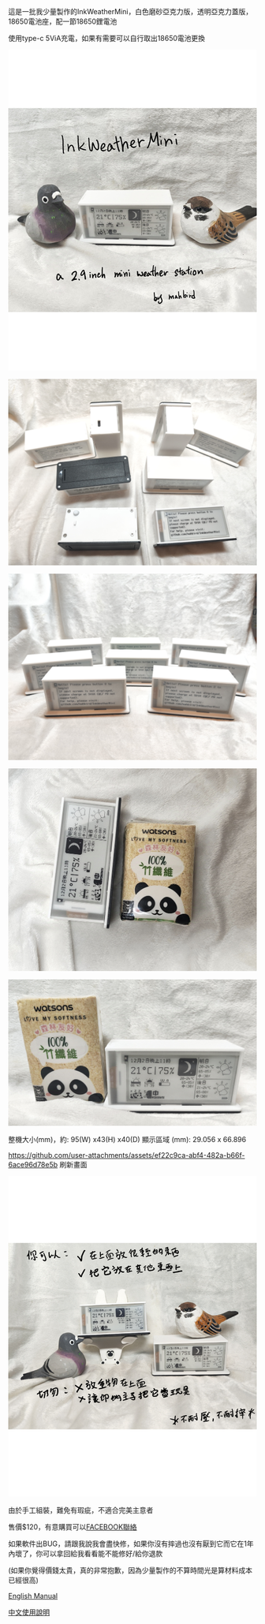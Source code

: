 這是一批我少量製作的InkWeatherMini，白色磨砂亞克力版，透明亞克力蓋版，18650電池座，配一節18650鋰電池

使用type-c 5ViA充電，如果有需要可以自行取出18650電池更換


![info](Images/top.png)

![info](Images/all.jpg)

![info](Images/all2.jpg)

![info](Images/s1.jpg)

![info](Images/s2.jpg)




整機大小(mm)，約: 95(W) x43(H) x40(D) 
顯示區域 (mm): 29.056 x 66.896

https://github.com/user-attachments/assets/ef22c9ca-abf4-482a-b66f-6ace96d78e5b
刷新畫面



![info](Images/note.png)



由於手工組裝，難免有瑕疵，不適合完美主意者

售價$120，有意購買可以[FACEBOOK聯絡](https://m.me/mahbird)

如果軟件出BUG，請跟我說我會盡快修，如果你沒有摔過也沒有厭到它而它在1年內壞了，你可以拿回給我看看能不能修好/給你退款

(如果你覺得價錢太貴，真的非常抱歉，因為少量製作的不算時間光是算材料成本已經很高)


[English Manual](Manual_en.md)

[中文使用說明](Manual_zh.md)
